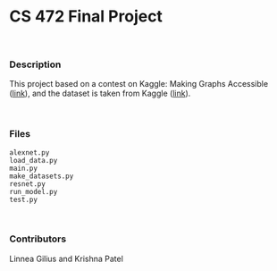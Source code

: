# CS 472 Final Project

<br>

### Description

This project based on a contest on Kaggle: Making Graphs Accessible
([link](https://www.kaggle.com/competitions/benetech-making-graphs-accessible/)),
and the dataset is taken from Kaggle ([link](https://www.kaggle.com/competitions/benetech-making-graphs-accessible/data)).


<br>

### Files
`alexnet.py` <br>
`load_data.py` <br>
`main.py` <br>
`make_datasets.py` <br>
`resnet.py` <br>
`run_model.py` <br>
`test.py`

<br>

### Contributors
Linnea Gilius and Krishna Patel